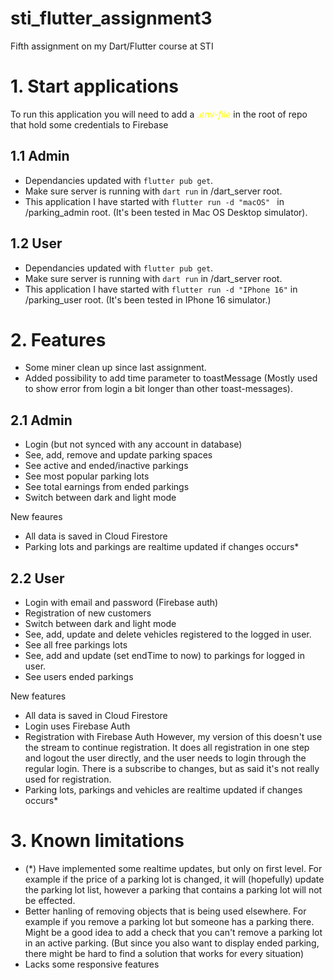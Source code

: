 # sti_flutter_assignment3

Fifth assignment on my Dart/Flutter course at STI

# 1. Start applications

To run this application you will need to add a <span style="color:yellow"> _.env-file_</span> in the root of repo that hold some credentials to Firebase

## 1.1 Admin

- Dependancies updated with `flutter pub get`.
- Make sure server is running with `dart run` in /dart_server root.
- This application I have started with `flutter run -d "macOS" ` in /parking_admin root.
  (It's been tested in Mac OS Desktop simulator).

## 1.2 User

- Dependancies updated with `flutter pub get`.
- Make sure server is running with `dart run` in /dart_server root.
- This application I have started with `flutter run -d "IPhone 16"` in /parking_user root.
  (It's been tested in IPhone 16 simulator.)

# 2. Features

- Some miner clean up since last assignment.
- Added possibility to add time parameter to toastMessage (Mostly used to show error from login a bit longer than other toast-messages).

## 2.1 Admin

- Login (but not synced with any account in database)
- See, add, remove and update parking spaces
- See active and ended/inactive parkings
- See most popular parking lots
- See total earnings from ended parkings
- Switch between dark and light mode

New feaures

- All data is saved in Cloud Firestore
- Parking lots and parkings are realtime updated if changes occurs\*

## 2.2 User

- Login with email and password (Firebase auth)
- Registration of new customers
- Switch between dark and light mode
- See, add, update and delete vehicles registered to the logged in user.
- See all free parkings lots
- See, add and update (set endTime to now) to parkings for logged in user.
- See users ended parkings

New features

- All data is saved in Cloud Firestore
- Login uses Firebase Auth
- Registration with Firebase Auth
  However, my version of this doesn't use the stream to continue registration. It does all registration in one step and logout the user directly, and the user needs to login through the regular login. There is a subscribe to changes, but as said it's not really used for registration.
- Parking lots, parkings and vehicles are realtime updated if changes occurs\*

# 3. Known limitations

- (\*) Have implemented some realtime updates, but only on first level. For example if the price of a parking lot is changed, it will (hopefully) update the parking lot list, however a parking that contains a parking lot will not be effected.
- Better hanling of removing objects that is being used elsewhere. For example if you remove a parking lot but someone has a parking there. Might be a good idea to add a check that you can't remove a parking lot in an active parking. (But since you also want to display ended parking, there might be hard to find a solution that works for every situation)
- Lacks some responsive features
